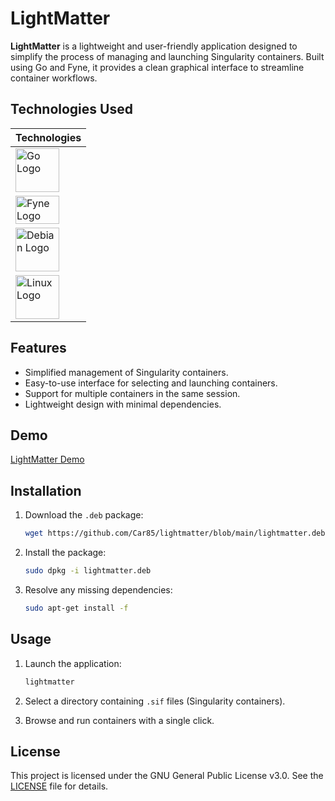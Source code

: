 # LightMatter

**LightMatter** is a lightweight and user-friendly application designed to simplify the process of managing and launching Singularity containers. Built using Go and Fyne, it provides a clean graphical interface to streamline container workflows.

## Technologies Used

|Technologies|
|-----------|
| <img src="https://cdn-images-1.medium.com/max/410/1*lgZkB5FIZEqR6v-h_ZpCNw.png" alt="Go Logo" width="70" /> |
| <img src="http://apps.fyne.io/assets/images/Fyne-Logo-Dark-p-800.png" alt="Fyne Logo" width="70" height="45" /> |
| <img src="https://www.debian.org/logos/openlogo-nd.svg" alt="Debian Logo" width="70" /> |
| <img src="https://upload.wikimedia.org/wikipedia/commons/a/af/Tux.png" alt="Linux Logo" width="70" /> |


## Features

- Simplified management of Singularity containers.
- Easy-to-use interface for selecting and launching containers.
- Support for multiple containers in the same session.
- Lightweight design with minimal dependencies.

## Demo

[LightMatter Demo](https://github.com/user-attachments/assets/b75f77cf-a6e7-4c41-ad2f-4510c6f042e6)


## Installation

1. Download the `.deb` package:
   ```bash
   wget https://github.com/Car85/lightmatter/blob/main/lightmatter.deb

   ```

2. Install the package:
   ```bash
   sudo dpkg -i lightmatter.deb
   ```

3. Resolve any missing dependencies:
   ```bash
   sudo apt-get install -f
   ```

## Usage

1. Launch the application:
   ```bash
   lightmatter
   ```

2. Select a directory containing `.sif` files (Singularity containers).
3. Browse and run containers with a single click.

## License

This project is licensed under the GNU General Public License v3.0. See the [LICENSE](LICENSE) file for details.

